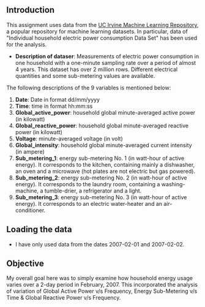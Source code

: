 ## Introduction

This assignment uses data from
the <a href="http://archive.ics.uci.edu/ml/">UC Irvine Machine
Learning Repository</a>, a popular repository for machine learning
datasets. In particular, data of "Individual household
electric power consumption Data Set" has been used for the analysis.

* <b>Description of dataser</b>: Measurements of electric power consumption in
one household with a one-minute sampling rate over a period of almost
4 years. This dataset has over 2 million rows. Different electrical quantities and some sub-metering values
are available.


The following descriptions of the 9 variables is mentioned below:

<ol>
<li><b>Date</b>: Date in format dd/mm/yyyy </li>
<li><b>Time</b>: time in format hh:mm:ss </li>
<li><b>Global_active_power</b>: household global minute-averaged active power (in kilowatt) </li>
<li><b>Global_reactive_power</b>: household global minute-averaged reactive power (in kilowatt) </li>
<li><b>Voltage</b>: minute-averaged voltage (in volt) </li>
<li><b>Global_intensity</b>: household global minute-averaged current intensity (in ampere) </li>
<li><b>Sub_metering_1</b>: energy sub-metering No. 1 (in watt-hour of active energy). It corresponds to the kitchen, containing mainly a dishwasher, an oven and a microwave (hot plates are not electric but gas powered). </li>
<li><b>Sub_metering_2</b>: energy sub-metering No. 2 (in watt-hour of active energy). It corresponds to the laundry room, containing a washing-machine, a tumble-drier, a refrigerator and a light. </li>
<li><b>Sub_metering_3</b>: energy sub-metering No. 3 (in watt-hour of active energy). It corresponds to an electric water-heater and an air-conditioner.</li>
</ol>

## Loading the data

* I have only used data from the dates 2007-02-01 and
2007-02-02. 

## Objective

My overall goal here was to simply examine how household energy usage varies over a 2-day period in February, 2007. This incorporated the analysis of variation of Global Active Power v/s Frequency, Energy Sub-Metering v/s Time & Global Reactive Power v/s Frequency.
